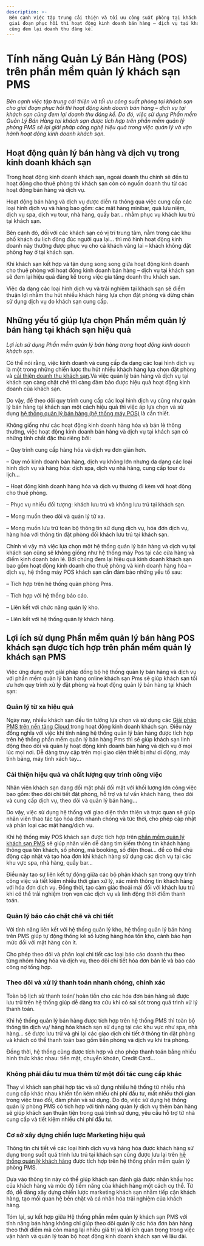 ```yaml
---
description: >-
 Bên cạnh việc tập trung cải thiện và tối ưu công suất phòng tại khách sạn cho
 giai đoạn phục hồi thì hoạt động kinh doanh bán hàng – dịch vụ tại khách sạn
 cũng đem lại doanh thu đáng kể.
---
```


# Tính năng Quản Lý Bán Hàng (POS) trên phần mềm quản lý khách sạn PMS

_Bên cạnh việc tập trung cải thiện và tối ưu công suất phòng tại khách sạn cho giai đoạn phục hồi thì hoạt động kinh doanh bán hàng – dịch vụ tại khách sạn cũng đem lại doanh thu đáng kể. Do đó, việc sử dụng Phần mềm Quản Lý Bán Hàng tại khách sạn được tích hợp trên phần mềm quản lý phòng PMS sẽ lại giải pháp công nghệ hiệu quả trong việc quản lý và vận hành hoạt động kinh doanh khách sạn._

## Hoạt động quản lý bán hàng và dịch vụ trong kinh doanh khách sạn

Trong hoạt động kinh doanh khách sạn, ngoài doanh thu chính sẽ đến từ hoạt động cho thuê phòng thì khách sạn còn có nguồn doanh thu từ các hoạt động bán hàng và dịch vụ.

Hoạt động bán hàng và dịch vụ được diễn ra thông qua việc cung cấp các loại hình dịch vụ và hàng bao gồm: các mặt hàng minibar, quà lưu niệm, dịch vụ spa, dịch vụ tour, nhà hàng, quầy bar… nhằm phục vụ khách lưu trú tại khách sạn.

Bên cạnh đó, đối với các khách sạn có vị trí trung tâm, nằm trong các khu phố khách du lịch đông đúc người qua lại… thì mô hình hoạt động kinh doanh này thường được phục vụ cho cả khách vãng lai _–_ khách không đặt phòng hay ở tại khách sạn.

Khi khách sạn kết hợp và tận dụng song song giữa hoạt động kinh doanh cho thuê phòng với hoạt động kinh doanh bán hàng _–_ dịch vụ tại khách sạn sẽ đem lại hiệu quả đáng kể trong việc gia tăng doanh thu khách sạn.

Việc đa dạng các loại hình dịch vụ và trải nghiệm tại khách sạn sẽ điểm thuận lợi nhằm thu hút nhiều khách hàng lựa chọn đặt phòng và dừng chân sử dụng dịch vụ do khách sạn cung cấp.

## Những yếu tố giúp lựa chọn Phần mềm quản lý bán hàng tại khách sạn hiệu quả

_Lợi ích sử dụng Phần mềm quản lý bán hàng trong hoạt động kinh doanh khách sạn._

Có thể nói rằng, việc kinh doanh và cung cấp đa dạng các loại hình dịch vụ là một trong những chiến lược thu hút nhiều khách hàng lựa chọn đặt phòng và [cải thiện doanh thu khách sạn](https://bluejaypms.com/article/cai-thien-cong-suat-phong-thap-148).Và việc quản lý bán hàng và dịch vụ tại khách sạn càng chặt chẽ thì càng đảm bảo được hiệu quả hoạt động kinh doanh của khách sạn.

Do vậy, để theo dõi quy trình cung cấp các loại hình dịch vụ cũng như quản lý bán hàng tại khách sạn một cách hiệu quả thì việc áp lựa chọn và sử dụng [hệ thống quản lý bán hàng (hệ thống máy POS)](https://bluejaypms.com/article/quan-ly-ban-hang-167) là cần thiết.

Không giống như các hoạt động kinh doanh hàng hóa và bán lẻ thông thường, việc hoạt động kinh doanh bán hàng và dịch vụ tại khách sạn có những tính chất đặc thù riêng bởi:

– Quy trình cung cấp hàng hóa và dịch vụ đơn giản hơn.

– Quy mô kinh doanh bán hàng, dịch vụ không lớn nhưng đa dạng các loại hình dịch vụ và hàng hóa: dịch spa, dịch vụ nhà hàng, cung cấp tour du lịch…

– Hoạt động kinh doanh hàng hóa và dịch vụ thương đi kèm với hoạt động cho thuê phòng.

– Phục vụ nhiều đối tượng: khách lưu trú và không lưu trú tại khách sạn.

– Mong muốn theo dõi và quản lý từ xa.

– Mong muốn lưu trữ toàn bộ thông tin sử dụng dịch vụ, hóa đơn dịch vụ, hàng hóa với thông tin đặt phòng đối khách lưu trú tại khách sạn.

Chính vì vậy mà việc lựa chọn một hệ thống quản lý bán hàng và dịch vụ tại khách sạn cũng sẽ không giống như hệ thống máy Pos tại các cửa hàng và điểm kinh doanh bán lẻ. Bởi chúng đem lại hiệu quả kinh doanh khách sạn bao gồm hoạt động kinh doanh cho thuê phòng và kinh doanh hàng hóa _–_ dịch vụ, hệ thống máy POS khách sạn cần đảm bảo những yếu tố sau:

– Tích hợp trên hệ thống quản phòng Pms.

– Tích hợp với hệ thống báo cáo.

– Liên kết với chức năng quản lý kho.

– Liên kết với hệ thống quản lý khách hàng.

## Lợi ích sử dụng Phần mềm quản lý bán hàng POS khách sạn được tích hợp trên phần mềm quản lý khách sạn PMS

Việc ứng dụng một giải pháp đồng bộ hệ thống quản lý bán hàng và dịch vụ với phần mềm quản lý bán hàng online khách sạn Pms sẽ giúp khách sạn tối ưu hơn quy trình xử lý đặt phòng và hoạt động quản lý bán hàng tại khách sạn:

### Quản lý từ xa hiệu quả

Ngày nay, nhiều khách sạn đều tin tưởng lựa chọn và sử dụng các [Giải pháp PMS trên nền tảng Cloud ](https://bluejaypms.com/article/4-ly-do-su-dung-he-thong-quan-ly-dat-phong-pms-giup-tang-doanh-thu-khach-san-101)trong hoạt động kinh doanh khách sạn. Điều này đồng nghĩa với việc khi tính năng hệ thống quản lý bán hàng được tích hợp trên hệ thống phần mềm quản lý bán hàng Pms thì sẽ giúp khách sạn linh động theo dõi và quản lý hoạt động kinh doanh bán hàng và dịch vụ ở mọi lúc mọi nơi. Dễ dàng truy cập trên mọi giao diện thiết bị như di động, máy tính bảng, máy tính xách tay…

### Cải thiện hiệu quả và chất lượng quy trình công việc

Nhân viên khách sạn đang đối mặt phải đối mặt với khối lượng lớn công việc bao gồm: theo dõi chi tiết đặt phòng, hỗ trợ và tư vấn khách hàng, theo dõi và cung cấp dịch vụ, theo dõi và quản lý bán hàng…

Do vậy, việc sử dụng hệ thống với giao diện thân thiện và trực quan sẽ giúp nhân viên thao tác tạo hóa đơn nhanh chóng và tức thời, cho phép cập nhật và phân loại các mặt hàng/dịch vụ.

Khi hệ thống máy POS khách sạn được tích hợp trên [phần mềm quản lý khách sạn PMS](https://bluejaypms.com/article/tinh-nang-cua-phan-mem-quan-ly-khach-san-pms-92) sẽ giúp nhân viên dễ dàng tìm kiếm thông tin khách hàng thông qua tên khách, số phòng, mã booking, số điện thoại… để có thể chủ động cập nhật và tạo hóa đơn khi khách hàng sử dụng các dịch vụ tại các khu vực spa, nhà hàng, quầy bar…

Điều này tạo sự liên kết tự động giữa các bộ phận khách sạn trong quy trình công việc và tiết kiệm nhiều thời gian xử lý, xác minh thông tin khách hàng với hóa đơn dịch vụ. Đồng thời, tạo cảm giác thoải mái đối với khách lưu trú khi có thể trải nghiệm trọn vẹn các dịch vụ và linh động thời điểm thanh toán.

### Quản lý báo cáo chặt chẽ và chi tiết

Với tính năng liên kết với hệ thống quản lý kho, hệ thống quản lý bán hàng trên PMS giúp tự động thống kê số lượng hàng hóa tồn kho, cảnh báo hạn mức đối với mặt hàng còn ít.

Cho phép theo dõi và phân loại chi tiết các loại báo cáo doanh thu theo từng nhóm hàng hóa và dịch vụ, theo dõi chi tiết hóa đơn bán lẻ và báo cáo công nợ tổng hợp.

### Theo dõi và xử lý thanh toán nhanh chóng, chính xác

Toàn bộ lịch sử thanh toán/ hoàn tiền cho các hóa đơn bán hàng sẽ được lưu trữ trên hệ thống giúp dễ dàng tra cứu khi có sai sót trong quá trình xử lý thanh toán.

Khi hệ thống quản lý bán hàng được tích hợp trên hệ thống PMS thì toàn bộ thông tin dịch vụ/ hàng hóa khách sạn sử dụng tại các khu vực như spa, nhà hàng… sẽ được lưu trữ và ghi lại các giao dịch chi tiết ở thông tin đặt phòng và khách có thể thanh toán bao gồm tiền phòng và dịch vụ khi trả phòng.

Đồng thời, hệ thống cũng được tích hợp và cho phép thanh toán bằng nhiều hình thức khác nhau: tiền mặt, chuyển khoản, Credit Card…

### Không phải đầu tư mua thêm từ một đối tác cung cấp khác

Thay vì khách sạn phải hợp tác và sử dụng nhiều hệ thống từ nhiều nhà cung cấp khác nhau khiến tốn kém nhiều chi phí đầu tư, mất nhiều thời gian trong việc trao đổi, đàm phán và sử dụng. Do đó, việc sử dụng hệ thống quản lý phòng PMS có tích hợp với tính năng quản lý dịch vụ thêm bán hàng sẽ giúp khách sạn thuận tiện trong quá trình sử dụng, yêu cầu hỗ trợ từ nhà cung cấp và tiết kiệm nhiều chi phí đầu tư.

### Cơ sở xây dựng chiến lược Marketing hiệu quả

Thông tin chi tiết về các loại hình dịch vụ và hàng hóa được khách hàng sử dụng trong suốt quá trình lưu trú tại khách sạn cũng được lưu lại trên [hệ thống quản lý khách hàng](https://bluejaypms.com/article/quan-ly-khach-hang-164) được tích hợp trên hệ thống phần mềm quản lý phòng PMS.

Dựa vào thông tin này có thể giúp khách sạn đánh giá được nhân khẩu học của khách hàng và mức độ tiềm năng của khách hàng một cách cụ thể. Từ đó, dễ dàng xây dựng chiến lược marketing khách sạn nhằm tiếp cận khách hàng, tạo mối quan hệ bền chặt và cá nhân hóa trải nghiệm của khách hàng.

Tóm lại, sự kết hợp giữa Hệ thống phần mềm quản lý khách sạn PMS với tính năng bán hàng không chỉ giúp theo dõi quản lý các hóa đơn bán hàng theo thời điểm mà còn mang lại nhiều giá trị và lợi ích quan trọng trong việc vận hành và quản lý toàn bộ hoạt động kinh doanh khách sạn về lâu dài.
